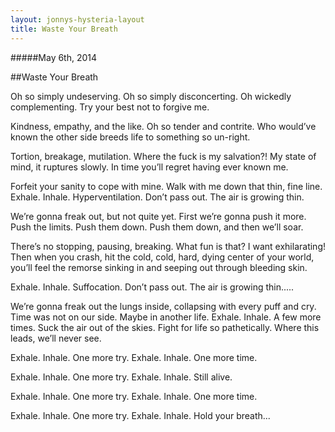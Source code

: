 ```yaml
---
layout: jonnys-hysteria-layout
title: Waste Your Breath
---
```

#####May 6th, 2014

##Waste Your Breath

Oh so simply undeserving. Oh so simply disconcerting.
Oh wickedly complementing. Try your best not to forgive me.

Kindness, empathy, and the like. Oh so tender and contrite.
Who would’ve known the other side breeds life to something so un-right.

Tortion, breakage, mutilation. Where the fuck is my salvation?!
My state of mind, it ruptures slowly. In time you’ll regret having ever known me.

Forfeit your sanity to cope with mine. Walk with me down that thin, fine line.
Exhale. Inhale. Hyperventilation. Don’t pass out. The air is growing thin.

We’re gonna freak out, but not quite yet. First we’re gonna push it more.
Push the limits. Push them down. Push them down, and then we’ll soar.

There’s no stopping, pausing, breaking. What fun is that? I want exhilarating!
Then when you crash, hit the cold, cold, hard, dying center of your world,
you’ll feel the remorse sinking in and seeping out through bleeding skin.

Exhale. Inhale. Suffocation. Don’t pass out. The air is growing thin.....

We’re gonna freak out the lungs inside, collapsing with every puff and cry.
Time was not on our side. Maybe in another life.
Exhale. Inhale. A few more times. Suck the air out of the skies.
Fight for life so pathetically. Where this leads, we’ll never see.

Exhale. Inhale. One more try.
Exhale. Inhale. One more time.

Exhale. Inhale. One more try.
Exhale. Inhale. Still alive.

Exhale. Inhale. One more try.
Exhale. Inhale. One more time.

Exhale. Inhale. One more try.
Exhale. Inhale. Hold your breath...

